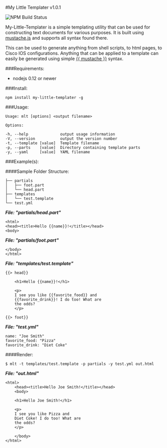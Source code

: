 #My Little Templater v1.0.1

![NPM Build Status](https://travis-ci.org/nmarus/my-little-templater.svg?branch=master)

My-Little-Templater is a simple templating utility that can be used for constructing text documents for various purposes. It is built using [mustache.js](https://www.npmjs.com/package/mustache) and supports all syntax found there.

This can be used to generate anything from shell scripts, to html pages, to Cisco IOS configurations. Anything that can be applied to a template can easily be generated using simple [{{ mustache }}](https://mustache.github.io/) syntax.

###Requirements:

 - nodejs 0.12 or newer

###Install:

    npm install my-little-templater -g

###Usage:

    Usage: mlt [options] <output filename>

    Options:

    -h, --help              output usage information
    -V, --version           output the version number
    -t, --template [value]  Template filename
    -p, --parts    [value]  Directory containing template parts
    -y, --yaml     [value]  YAML filename

###Example(s):

####Sample Folder Structure:

    ├── partials
    │   ├── foot.part
    │   └── head.part
    ├── templates
    │   └── test.template
    └── test.yml

***File: "partials/head.part"***

    <html>
    <head><title>Hello {{name}}!</title></head>
    <body>


***File: "partials/foot.part"***

    </body>
    </html>

***File: "templates/test.template"***

    {{> head}}

        <h1>Hello {{name}}!</h1>

        <p>
        I see you like {{favorite_food}} and
        {{favorite_drink}}! I do too! What are
        the odds?
        </p>

    {{> foot}}

***File: "test.yml"***

    name: "Joe Smith"
    favorite_food: "Pizza"
    favorite_drink: "Diet Coke"

####Render:

    $ mlt -t templates/test.template -p partials -y test.yml out.html

***File: "out.html"***

    <html>
        <head><title>Hello Joe Smith!</title></head>
        <body>

        <h1>Hello Joe Smith!</h1>

        <p>
        I see you like Pizza and
        Diet Coke! I do too! What are
        the odds?
        </p>

        </body>
    </html>
